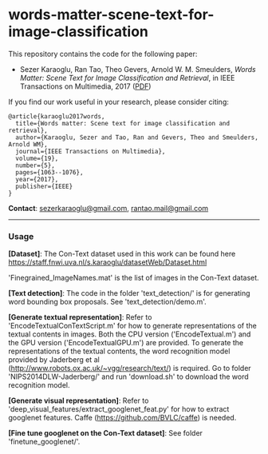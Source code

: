 # words-matter-scene-text-for-image-classification

This repository contains the code for the following paper: 

*  Sezer Karaoglu, Ran Tao, Theo Gevers, Arnold W. M. Smeulders, *Words Matter: Scene Text for Image Classification and Retrieval*, in IEEE Transactions on Multimedia, 2017 ([PDF](https://ivi.fnwi.uva.nl/isis/publications/2016/KaraogluTMM2016/KaraogluTMM2016.pdf))

If you find our work useful in your research, please consider citing:
```
@article{karaoglu2017words,
  title={Words matter: Scene text for image classification and retrieval},
  author={Karaoglu, Sezer and Tao, Ran and Gevers, Theo and Smeulders, Arnold WM},
  journal={IEEE Transactions on Multimedia},
  volume={19},
  number={5},
  pages={1063--1076},
  year={2017},
  publisher={IEEE}
}
```

**Contact**: sezerkaraoglu@gmail.com, rantao.mail@gmail.com

- - - -
### Usage

**[Dataset]**: The Con-Text dataset used in this work can be found here https://staff.fnwi.uva.nl/s.karaoglu/datasetWeb/Dataset.html 

'Finegrained_ImageNames.mat' is the list of images in the Con-Text dataset.


**[Text detection]**: The code in the folder 'text_detection/' is for generating word bounding box proposals. See 'text_detection/demo.m'. 


**[Generate textual representation]**: Refer to 'EncodeTextualConTextScript.m' for how to generate representations of the textual contents in images. Both the CPU version ('EncodeTextual.m') and the GPU version ('EncodeTextualGPU.m') are provided. To generate the representations of the textual contents, the word recognition model provided by Jaderberg et al (http://www.robots.ox.ac.uk/~vgg/research/text/) is required. Go to folder 'NIPS2014DLW-Jaderberg/' and run 'download.sh' to download the word recognition model. 


**[Generate visual representation]**: Refer to 'deep_visual_features/extract_googlenet_feat.py' for how to extract googlenet features. Caffe (https://github.com/BVLC/caffe) is needed.


**[Fine tune googlenet on the Con-Text dataset]**: See folder 'finetune_googlenet/'.




